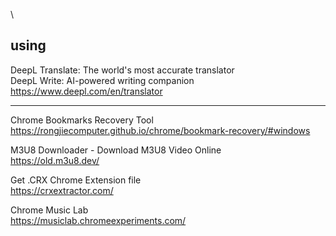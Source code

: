 \

## using

DeepL Translate: The world's most accurate translator<br/>DeepL Write: AI-powered writing companion<br/>
https://www.deepl.com/en/translator

---
Chrome Bookmarks Recovery Tool<br/>
https://rongjiecomputer.github.io/chrome/bookmark-recovery/#windows

M3U8 Downloader - Download M3U8 Video Online<br/>
https://old.m3u8.dev/

Get .CRX Chrome Extension file<br/>
https://crxextractor.com/

Chrome Music Lab<br/>
https://musiclab.chromeexperiments.com/

